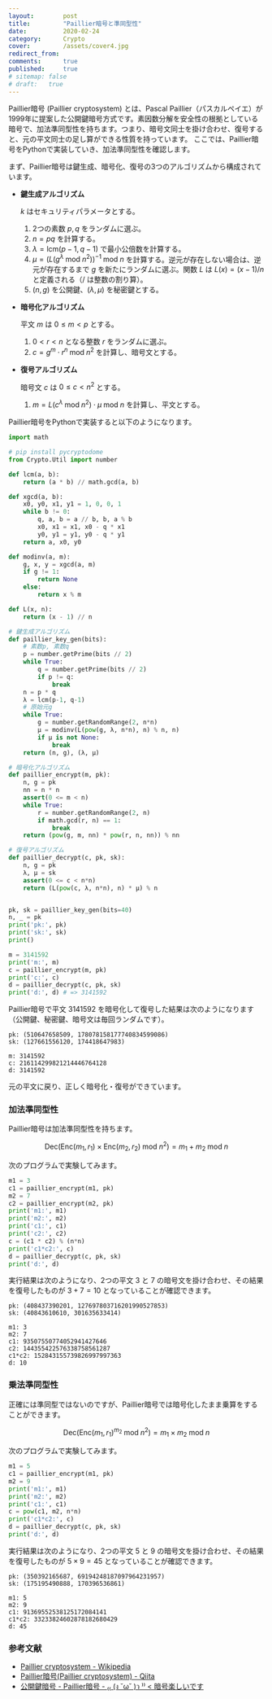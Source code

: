 ```yaml
---
layout:        post
title:         "Paillier暗号と準同型性"
date:          2020-02-24
category:      Crypto
cover:         /assets/cover4.jpg
redirect_from:
comments:      true
published:     true
# sitemap: false
# draft:   true
---
```


Paillier暗号 (Paillier cryptosystem) とは、Pascal Paillier（パスカルペイエ）が1999年に提案した公開鍵暗号方式です。素因数分解を安全性の根拠としている暗号で、加法準同型性を持ちます。つまり、暗号文同士を掛け合わせ、復号すると、元の平文同士の足し算ができる性質を持っています。
ここでは、Paillier暗号をPythonで実装していき、加法準同型性を確認します。

まず、Paillier暗号は鍵生成、暗号化、復号の3つのアルゴリズムから構成されています。

- **鍵生成アルゴリズム**

    $k$ はセキュリティパラメータとする。

    1. 2つの素数 $p, q$ をランダムに選ぶ。
    2. $n = pq$ を計算する。
    3. $\lambda = \text{lcm}(p-1,q-1)$ で最小公倍数を計算する。
    4. $\mu = (L(g^\lambda \;\text{mod}\; n^2))^{-1} \;\text{mod}\; n$ を計算する。逆元が存在しない場合は、逆元が存在するまで $g$ を新たにランダムに選ぶ。関数 $L$ は $L(x) = (x-1) / n$ と定義される（$/$ は整数の割り算）。
    5. $(n, g)$ を公開鍵、$(\lambda, \mu)$ を秘密鍵とする。

- **暗号化アルゴリズム**

    平文 $m$ は $0 \le m < p$ とする。

    1. $0 < r < n$ となる整数 $r$ をランダムに選ぶ。
    2. $c = g^m \cdot{} r^n \;\text{mod}\; n^2$ を計算し、暗号文とする。

- **復号アルゴリズム**

    暗号文 $c$ は $0 \le c < n^2$ とする。

    1. $m = L(c^\lambda \;\text{mod}\; n^2) \cdot{} \mu \;\text{mod}\; n$ を計算し、平文とする。

Paillier暗号をPythonで実装すると以下のようになります。

```python
import math

# pip install pycryptodome
from Crypto.Util import number

def lcm(a, b):
    return (a * b) // math.gcd(a, b)

def xgcd(a, b):
    x0, y0, x1, y1 = 1, 0, 0, 1
    while b != 0:
        q, a, b = a // b, b, a % b
        x0, x1 = x1, x0 - q * x1
        y0, y1 = y1, y0 - q * y1
    return a, x0, y0

def modinv(a, m):
    g, x, y = xgcd(a, m)
    if g != 1:
        return None
    else:
        return x % m

def L(x, n):
    return (x - 1) // n

# 鍵生成アルゴリズム
def paillier_key_gen(bits):
    # 素数p, 素数q
    p = number.getPrime(bits // 2)
    while True:
        q = number.getPrime(bits // 2)
        if p != q:
            break
    n = p * q
    λ = lcm(p-1, q-1)
    # 原始元g
    while True:
        g = number.getRandomRange(2, n*n)
        μ = modinv(L(pow(g, λ, n*n), n) % n, n)
        if μ is not None:
            break
    return (n, g), (λ, μ)

# 暗号化アルゴリズム
def paillier_encrypt(m, pk):
    n, g = pk
    nn = n * n
    assert(0 <= m < n)
    while True:
        r = number.getRandomRange(2, n)
        if math.gcd(r, n) == 1:
            break
    return (pow(g, m, nn) * pow(r, n, nn)) % nn

# 復号アルゴリズム
def paillier_decrypt(c, pk, sk):
    n, g = pk
    λ, μ = sk
    assert(0 <= c < n*n)
    return (L(pow(c, λ, n*n), n) * μ) % n


pk, sk = paillier_key_gen(bits=40)
n, _ = pk
print('pk:', pk)
print('sk:', sk)
print()

m = 3141592
print('m:', m)
c = paillier_encrypt(m, pk)
print('c:', c)
d = paillier_decrypt(c, pk, sk)
print('d:', d) # => 3141592
```

Paillier暗号で平文 3141592 を暗号化して復号した結果は次のようになります（公開鍵、秘密鍵、暗号文は毎回ランダムです）。

```
pk: (510647658509, 178078158177740834599086)
sk: (127661556120, 174418647983)

m: 3141592
c: 216114299821214446764128
d: 3141592
```

元の平文に戻り、正しく暗号化・復号ができています。

### 加法準同型性

Paillier暗号は加法準同型性を持ちます。

$$
\text{Dec}(\text{Enc}(m_1, r_1) \times \text{Enc}(m_2, r_2) \;\text{mod}\; n^2) = m_1 + m_2 \;\text{mod}\; n
$$

次のプログラムで実験してみます。

```python
m1 = 3
c1 = paillier_encrypt(m1, pk)
m2 = 7
c2 = paillier_encrypt(m2, pk)
print('m1:', m1)
print('m2:', m2)
print('c1:', c1)
print('c2:', c2)
c = (c1 * c2) % (n*n)
print('c1*c2:', c)
d = paillier_decrypt(c, pk, sk)
print('d:', d)
```

実行結果は次のようになり、2つの平文 $3$ と $7$ の暗号文を掛け合わせ、その結果を復号したものが $3 + 7 = 10$ となっていることが確認できます。

```
pk: (408437390201, 127697803716201990527853)
sk: (40843610610, 301635633414)

m1: 3
m2: 7
c1: 93507550774052941427646
c2: 144355422576338758561287
c1*c2: 152843155739826997997363
d: 10
```

### 乗法準同型性

正確には準同型ではないのですが、Paillier暗号では暗号化したまま乗算をすることができます。

$$
\text{Dec}(\text{Enc}(m_1, r_1)^{m_2} \;\text{mod}\; n^2) = m_1 \times m_2 \;\text{mod}\; n
$$

次のプログラムで実験してみます。

```python
m1 = 5
c1 = paillier_encrypt(m1, pk)
m2 = 9
print('m1:', m1)
print('m2:', m2)
print('c1:', c1)
c = pow(c1, m2, n*n)
print('c1*c2:', c)
d = paillier_decrypt(c, pk, sk)
print('d:', d)
```

実行結果は次のようになり、2つの平文 $5$ と $9$ の暗号文を掛け合わせ、その結果を復号したものが $5 \times 9 = 45$ となっていることが確認できます。

```
pk: (350392165687, 69194248187097964231957)
sk: (175195490888, 170396536861)

m1: 5
m2: 9
c1: 91369552538125172084141
c1*c2: 33233824602878182680429
d: 45
```


### 参考文献

- [Paillier cryptosystem - Wikipedia](https://en.wikipedia.org/wiki/Paillier_cryptosystem)
- [Paillier暗号(Paillier cryptosystem) - Qiita](https://qiita.com/tnakagawa/items/b1e55e66ae017b0c9d78)
- [公開鍵暗号 - Paillier暗号 - ₍₍ (ง ˘ω˘ )ว ⁾⁾ < 暗号楽しいです](http://elliptic-shiho.hatenablog.com/entry/2015/12/14/213328)
